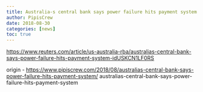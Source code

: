 ```yaml
---
title: Australia-s central bank says power failure hits payment system
author: PipisCrew
date: 2018-08-30
categories: [news]
toc: true
---
```


https://www.reuters.com/article/us-australia-rba/australias-central-bank-says-power-failure-hits-payment-system-idUSKCN1LF0RS

origin - https://www.pipiscrew.com/2018/08/australias-central-bank-says-power-failure-hits-payment-system/ australias-central-bank-says-power-failure-hits-payment-system